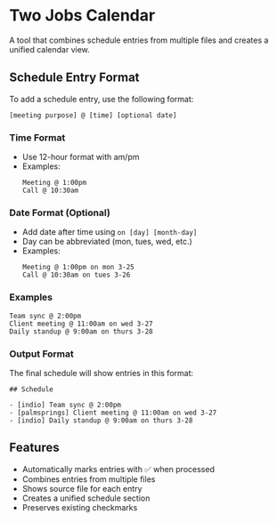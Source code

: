 # Two Jobs Calendar

A tool that combines schedule entries from multiple files and creates a unified calendar view.

## Schedule Entry Format

To add a schedule entry, use the following format:

```
[meeting purpose] @ [time] [optional date]
```

### Time Format
- Use 12-hour format with am/pm
- Examples:
  ```
  Meeting @ 1:00pm
  Call @ 10:30am
  ```

### Date Format (Optional)
- Add date after time using `on [day] [month-day]`
- Day can be abbreviated (mon, tues, wed, etc.)
- Examples:
  ```
  Meeting @ 1:00pm on mon 3-25
  Call @ 10:30am on tues 3-26
  ```

### Examples
```
Team sync @ 2:00pm
Client meeting @ 11:00am on wed 3-27
Daily standup @ 9:00am on thurs 3-28
```

### Output Format
The final schedule will show entries in this format:
```
## Schedule

- [indio] Team sync @ 2:00pm
- [palmsprings] Client meeting @ 11:00am on wed 3-27
- [indio] Daily standup @ 9:00am on thurs 3-28
```

## Features
- Automatically marks entries with ✅ when processed
- Combines entries from multiple files
- Shows source file for each entry
- Creates a unified schedule section
- Preserves existing checkmarks 